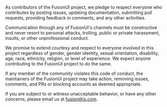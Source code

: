 As contributors of the FusionUI project, we pledge to respect everyone who contributes by posting issues, updating documentation, submitting pull requests, providing feedback in comments, and any other activities.

Communication through any of FusionUI's channels must be constructive and never resort to personal attacks, trolling, public or private harassment, insults, or other unprofessional conduct.

We promise to extend courtesy and respect to everyone involved in this project regardless of gender, gender identity, sexual orientation, disability, age, race, ethnicity, religion, or level of experience. We expect anyone contributing to the FusionUI project to do the same.

If any member of the community violates this code of conduct, the maintainers of the FusionUI project may take action, removing issues, comments, and PRs or blocking accounts as deemed appropriate.

If you are subject to or witness unacceptable behavior, or have any other concerns, please email us at fusion@is.com.
